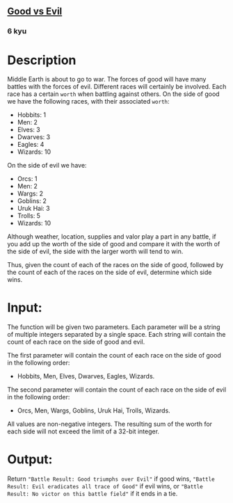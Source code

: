 <h2><a href=https://www.codewars.com/kata/52761ee4cffbc69732000738/train/python target="_blank">Good vs Evil</a></h2><h3>6 kyu</h3><h1 id="description">Description</h1><p>Middle Earth is about to go to war.  The forces of good will have many battles with the forces of evil. Different races will certainly be involved.  Each race has a certain <code>worth</code> when battling against others. On the side of good we have the following races, with their associated <code>worth</code>:</p><ul><li>Hobbits: 1</li><li>Men: 2</li><li>Elves: 3</li><li>Dwarves: 3</li><li>Eagles: 4</li><li>Wizards: 10</li></ul><p>On the side of evil we have:</p><ul><li>Orcs: 1</li><li>Men: 2</li><li>Wargs: 2</li><li>Goblins: 2</li><li>Uruk Hai: 3</li><li>Trolls: 5</li><li>Wizards: 10</li></ul><p>Although weather, location, supplies and valor play a part in any battle, if you add up the worth of the side of good and compare it with the worth of the side of evil, the side with the larger worth will tend to win.</p><p>Thus, given the count of each of the races on the side of good, followed by the count of each of the races on the side of evil, determine which side wins.</p><h1 id="input">Input:</h1><p>The function will be given two parameters.  Each parameter will be a string of multiple integers separated by a single space.  Each string will contain the count of each race on the side of good and evil.</p><p>The first parameter will contain the count of each race on the side of good in the following order:</p><ul><li>Hobbits, Men, Elves, Dwarves, Eagles, Wizards.</li></ul><p>The second parameter will contain the count of each race on the side of evil in the following order:</p><ul><li>Orcs, Men, Wargs, Goblins, Uruk Hai, Trolls, Wizards.</li></ul><p>All values are non-negative integers. The resulting sum of the worth for each side will not exceed the limit of a 32-bit integer.</p><h1 id="output">Output:</h1><p>Return <code>"Battle Result: Good triumphs over Evil"</code> if good wins, <code>"Battle Result: Evil eradicates all trace of Good"</code> if evil wins, or <code>"Battle Result: No victor on this battle field"</code> if it ends in a tie.</p>